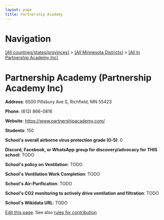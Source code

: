 ```yaml
---
layout: page
title: Partnership Academy
---
```

# Navigation

[[All countries/states/provinces]](../../..) > [[All Minnesota Districts]](../..) > [[All In Partnership Academy Inc]](..)

# Partnership Academy (Partnership Academy Inc)

**Address**: 6500 Pillsbury Ave S, Richfield, MN 55423

**Phone**: (612) 866-0816

**Website**: <https://www.partnershipacademy.com/>

**Students**: 150

**School's overall airborne virus protection grade (0-5)**: 0

**Discord, Facebook, or WhatsApp group for discovery/advocacy for THIS school**: TODO

**School's policy on Ventilation**: TODO

**School's Ventilation Work Completion**: TODO

**School's Air-Purification**: TODO

**School's CO2 monitoring to actively drive ventilation and filtration**: TODO

**School's Wikidata URL**: TODO


[Edit this page](https://github.com/ventilate-schools/MN/edit/main/./Partnership_Academy_Inc/Partnership_Academy.md). See also [rules for contribution](../../../contribution-rules/)